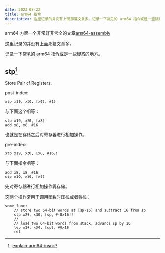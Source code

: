 ```yaml
---
date: 2023-08-22
title: arm64 指令
description: 这里记录的并没有上面那篇文章多。记录一下常见的 arm64 指令或是一些疑惑的地方。Store Pair of Registers.post-index":"与下面这个相等：
---
```


arm64 方面一个非常好非常全的文章[arm64-assembly](https://modexp.wordpress.com/2018/10/30/arm64-assembly/)

这里记录的并没有上面那篇文章多。

记录一下常见的 arm64 指令或是一些疑惑的地方。

## stp[^1]

Store Pair of Registers.

post-index:

```
stp x19, x20, [x8], #16
```

与下面这个相等：

```
stp x19, x20, [x8]
add x8, x8, #16
```

也就是在存储之后对寄存器进行相加操作。

pre-index:

```
stp x19, x20, [x8, #16]!
```

与下面指令相等：

```
add x8, x8, #16
stp x19, x20, [x8]
```

先对寄存器进行相加操作再存储。

这两个操作常用于调用函数时压栈或者弹栈：

```
some_func:
    // store two 64-bit words at [sp-16] and subtract 16 from sp
    stp x29, x30, [sp, #-0x16]!
    // ...
    // load two 64-bit words from stack, advance sp by 16
    ldp x29, x30, [sp], #0x16
    ret
```

[^1]: [explain-arm64-insn](https://stackoverflow.com/questions/64638627/explain-arm64-instruction-stp)
